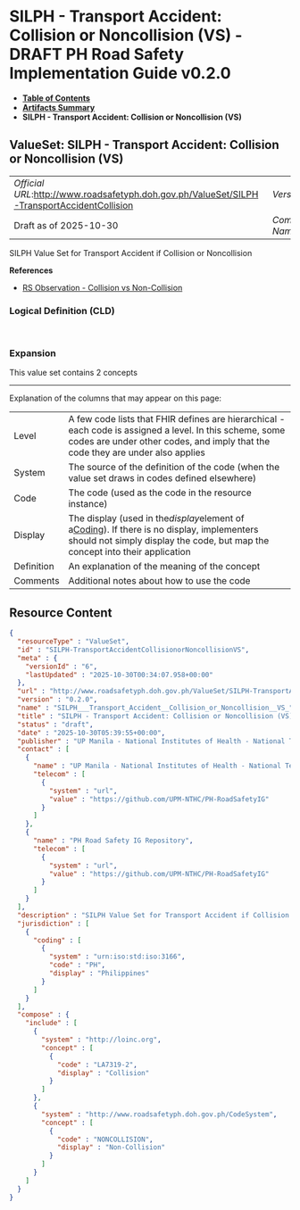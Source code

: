 # SILPH - Transport Accident: Collision or Noncollision (VS) - DRAFT PH Road Safety Implementation Guide v0.2.0

* [**Table of Contents**](toc.md)
* [**Artifacts Summary**](artifacts.md)
* **SILPH - Transport Accident: Collision or Noncollision (VS)**

## ValueSet: SILPH - Transport Accident: Collision or Noncollision (VS) 

| | |
| :--- | :--- |
| *Official URL*:http://www.roadsafetyph.doh.gov.ph/ValueSet/SILPH-TransportAccidentCollision | *Version*:0.2.0 |
| Draft as of 2025-10-30 | *Computable Name*:SILPH___Transport_Accident__Collision_or_Noncollision__VS_ |

 
SILPH Value Set for Transport Accident if Collision or Noncollision 

 **References** 

* [RS Observation - Collision vs Non-Collision](StructureDefinition-rs-observation-collision-vs-noncollision.md)

### Logical Definition (CLD)

 

### Expansion

This value set contains 2 concepts

-------

 Explanation of the columns that may appear on this page: 

| | |
| :--- | :--- |
| Level | A few code lists that FHIR defines are hierarchical - each code is assigned a level. In this scheme, some codes are under other codes, and imply that the code they are under also applies |
| System | The source of the definition of the code (when the value set draws in codes defined elsewhere) |
| Code | The code (used as the code in the resource instance) |
| Display | The display (used in the*display*element of a[Coding](http://hl7.org/fhir/R4/datatypes.html#Coding)). If there is no display, implementers should not simply display the code, but map the concept into their application |
| Definition | An explanation of the meaning of the concept |
| Comments | Additional notes about how to use the code |



## Resource Content

```json
{
  "resourceType" : "ValueSet",
  "id" : "SILPH-TransportAccidentCollisionorNoncollisionVS",
  "meta" : {
    "versionId" : "6",
    "lastUpdated" : "2025-10-30T00:34:07.958+00:00"
  },
  "url" : "http://www.roadsafetyph.doh.gov.ph/ValueSet/SILPH-TransportAccidentCollision",
  "version" : "0.2.0",
  "name" : "SILPH___Transport_Accident__Collision_or_Noncollision__VS_",
  "title" : "SILPH - Transport Accident: Collision or Noncollision (VS)",
  "status" : "draft",
  "date" : "2025-10-30T05:39:55+00:00",
  "publisher" : "UP Manila - National Institutes of Health - National Telehealth Center",
  "contact" : [
    {
      "name" : "UP Manila - National Institutes of Health - National Telehealth Center",
      "telecom" : [
        {
          "system" : "url",
          "value" : "https://github.com/UPM-NTHC/PH-RoadSafetyIG"
        }
      ]
    },
    {
      "name" : "PH Road Safety IG Repository",
      "telecom" : [
        {
          "system" : "url",
          "value" : "https://github.com/UPM-NTHC/PH-RoadSafetyIG"
        }
      ]
    }
  ],
  "description" : "SILPH Value Set for Transport Accident if Collision or Noncollision",
  "jurisdiction" : [
    {
      "coding" : [
        {
          "system" : "urn:iso:std:iso:3166",
          "code" : "PH",
          "display" : "Philippines"
        }
      ]
    }
  ],
  "compose" : {
    "include" : [
      {
        "system" : "http://loinc.org",
        "concept" : [
          {
            "code" : "LA7319-2",
            "display" : "Collision"
          }
        ]
      },
      {
        "system" : "http://www.roadsafetyph.doh.gov.ph/CodeSystem",
        "concept" : [
          {
            "code" : "NONCOLLISION",
            "display" : "Non-Collision"
          }
        ]
      }
    ]
  }
}

```
